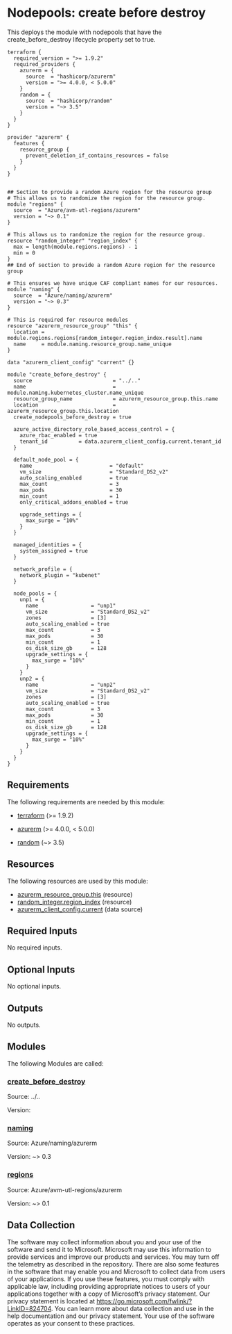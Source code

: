 <!-- BEGIN_TF_DOCS -->
# Nodepools: create before destroy

This deploys the module with nodepools that have the create\_before\_destroy lifecycle property set to true.

```hcl
terraform {
  required_version = ">= 1.9.2"
  required_providers {
    azurerm = {
      source  = "hashicorp/azurerm"
      version = ">= 4.0.0, < 5.0.0"
    }
    random = {
      source  = "hashicorp/random"
      version = "~> 3.5"
    }
  }
}

provider "azurerm" {
  features {
    resource_group {
      prevent_deletion_if_contains_resources = false
    }
  }
}


## Section to provide a random Azure region for the resource group
# This allows us to randomize the region for the resource group.
module "regions" {
  source  = "Azure/avm-utl-regions/azurerm"
  version = "~> 0.1"
}

# This allows us to randomize the region for the resource group.
resource "random_integer" "region_index" {
  max = length(module.regions.regions) - 1
  min = 0
}
## End of section to provide a random Azure region for the resource group

# This ensures we have unique CAF compliant names for our resources.
module "naming" {
  source  = "Azure/naming/azurerm"
  version = "~> 0.3"
}

# This is required for resource modules
resource "azurerm_resource_group" "this" {
  location = module.regions.regions[random_integer.region_index.result].name
  name     = module.naming.resource_group.name_unique
}

data "azurerm_client_config" "current" {}

module "create_before_destroy" {
  source                          = "../.."
  name                            = module.naming.kubernetes_cluster.name_unique
  resource_group_name             = azurerm_resource_group.this.name
  location                        = azurerm_resource_group.this.location
  create_nodepools_before_destroy = true

  azure_active_directory_role_based_access_control = {
    azure_rbac_enabled = true
    tenant_id          = data.azurerm_client_config.current.tenant_id
  }

  default_node_pool = {
    name                         = "default"
    vm_size                      = "Standard_DS2_v2"
    auto_scaling_enabled         = true
    max_count                    = 3
    max_pods                     = 30
    min_count                    = 1
    only_critical_addons_enabled = true

    upgrade_settings = {
      max_surge = "10%"
    }
  }

  managed_identities = {
    system_assigned = true
  }

  network_profile = {
    network_plugin = "kubenet"
  }

  node_pools = {
    unp1 = {
      name                 = "unp1"
      vm_size              = "Standard_DS2_v2"
      zones                = [3]
      auto_scaling_enabled = true
      max_count            = 3
      max_pods             = 30
      min_count            = 1
      os_disk_size_gb      = 128
      upgrade_settings = {
        max_surge = "10%"
      }
    }
    unp2 = {
      name                 = "unp2"
      vm_size              = "Standard_DS2_v2"
      zones                = [3]
      auto_scaling_enabled = true
      max_count            = 3
      max_pods             = 30
      min_count            = 1
      os_disk_size_gb      = 128
      upgrade_settings = {
        max_surge = "10%"
      }
    }
  }
}
```

<!-- markdownlint-disable MD033 -->
## Requirements

The following requirements are needed by this module:

- <a name="requirement_terraform"></a> [terraform](#requirement\_terraform) (>= 1.9.2)

- <a name="requirement_azurerm"></a> [azurerm](#requirement\_azurerm) (>= 4.0.0, < 5.0.0)

- <a name="requirement_random"></a> [random](#requirement\_random) (~> 3.5)

## Resources

The following resources are used by this module:

- [azurerm_resource_group.this](https://registry.terraform.io/providers/hashicorp/azurerm/latest/docs/resources/resource_group) (resource)
- [random_integer.region_index](https://registry.terraform.io/providers/hashicorp/random/latest/docs/resources/integer) (resource)
- [azurerm_client_config.current](https://registry.terraform.io/providers/hashicorp/azurerm/latest/docs/data-sources/client_config) (data source)

<!-- markdownlint-disable MD013 -->
## Required Inputs

No required inputs.

## Optional Inputs

No optional inputs.

## Outputs

No outputs.

## Modules

The following Modules are called:

### <a name="module_create_before_destroy"></a> [create\_before\_destroy](#module\_create\_before\_destroy)

Source: ../..

Version:

### <a name="module_naming"></a> [naming](#module\_naming)

Source: Azure/naming/azurerm

Version: ~> 0.3

### <a name="module_regions"></a> [regions](#module\_regions)

Source: Azure/avm-utl-regions/azurerm

Version: ~> 0.1

<!-- markdownlint-disable-next-line MD041 -->
## Data Collection

The software may collect information about you and your use of the software and send it to Microsoft. Microsoft may use this information to provide services and improve our products and services. You may turn off the telemetry as described in the repository. There are also some features in the software that may enable you and Microsoft to collect data from users of your applications. If you use these features, you must comply with applicable law, including providing appropriate notices to users of your applications together with a copy of Microsoft’s privacy statement. Our privacy statement is located at <https://go.microsoft.com/fwlink/?LinkID=824704>. You can learn more about data collection and use in the help documentation and our privacy statement. Your use of the software operates as your consent to these practices.
<!-- END_TF_DOCS -->